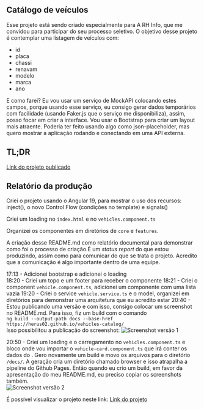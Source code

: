 ## Catálogo de veículos

Esse projeto está sendo criado especialmente para A RH Info, que me convidou para participar do seu processo seletivo.
O objetivo desse projeto é contemplar uma listagem de veículos com:
- id
- placa
- chassi
- renavam
- modelo
- marca
- ano

E como farei? Eu vou usar um serviço de MockAPI colocando estes campos, porque usando esse serviço, eu consigo gerar dados temporários com facilidade (usando Faker.js que o serviço me disponibiliza), assim, posso focar em criar a interface. 
Vou usar o Bootstrap para criar um layout mais atraente.
Poderia ter feito usando algo como json-placeholder, mas quero mostrar a aplicação rodando e conectando em uma API externa. 

## TL;DR

[Link do projeto publicado](https://herus02.github.io/vehicles-catalog/)

## Relatório da produção

Criei o projeto usando o Angular 19, para mostrar o uso dos recursos: inject(), o novo Control Flow (condições no template) e signals()

Criei um loading no `index.html` e no `vehicles.component.ts`

Organizei os componentes em diretórios de `core` e `features`.

A criação desse README.md como relatório documental para demonstrar como foi o processo de criação.É um  _status report_ do que estou produzindo, assim como para comunicar  do que se trata o projeto. Acredito que a comunicação é algo importante dentro de uma equipe.

17:13 - Adicionei bootstrap e adicionei o loading<br>
18:20 - Criei um topo e um footer para receber o componente
18:21 - Criei o component `vehicle.component.ts`, adicionei um componente com uma lista vazia
19:20 - Criei o service `vehicle.service.ts` e o model, organizei em diretórios para demonstrar uma arquitetura que eu acredito estar
20:40 - Estou publicando uma versão e com isso, consigo colocar um screenshot no README.md. Para isso, fiz um build com o comando <br> `ng build --output-path docs --base-href https://herus02.github.io/vehicles-catalog/` <br>
Isso possibilitou a publicação do screenshot: 
![Screenshot versão 1](https://herus02.github.io/vehicles-catalog/assets/img/screenshot-1.png) <br>

20:50 - Criei um loading e o carregamento no `vehicles.component.ts` e bloco onde vou importar o `vehicle-card.component.ts` que irá conter os dados do . Gero novamente um build e movo os arquivos para o diretório `/docs/`. A geração cria um diretório chamado browser e isso atrapalha a pipeline do Github Pages.
Então quando eu crio um build, em favor da apresentação do meu README.md, eu preciso copiar os screenshots também.<br>
![Screenshot versão 2](https://herus02.github.io/vehicles-catalog/assets/img/screenshot-2.png) <br>

É possível visualizar o projeto neste link: [Link do projeto](https://herus02.github.io/vehicles-catalog/)
